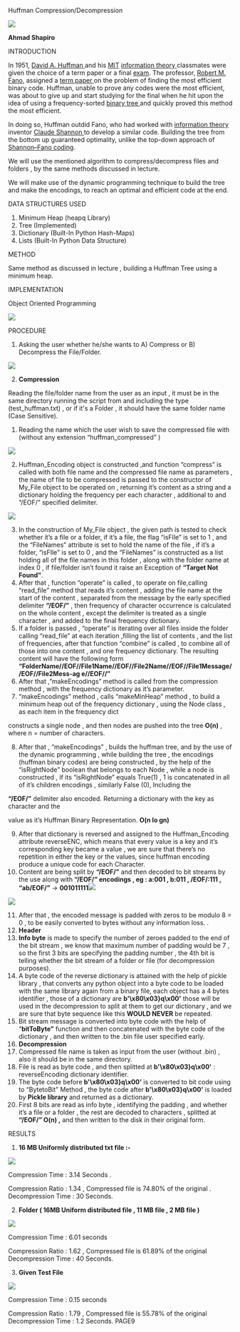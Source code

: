 ﻿Huffman Compression/Decompression

![](Huffman%20.001.png)

**Ahmad Shapiro**

INTRODUCTION

In 1951, [David A. Huffman ](https://en.wikipedia.org/wiki/David_A._Huffman)and his [MIT](https://en.wikipedia.org/wiki/MIT) [information theory ](https://en.wikipedia.org/wiki/Information_theory)classmates were given the choice of a term paper or a final [exam](https://en.wikipedia.org/wiki/Exam). The professor, [Robert M. Fano](https://en.wikipedia.org/wiki/Robert_M._Fano), assigned a [term paper ](https://en.wikipedia.org/wiki/Term_paper)on the problem of finding the most efficient binary code. Huffman, unable to prove any codes were the most efficient, was about to give up and start studying for the final when he hit upon the idea of using a frequency-sorted [binary tree ](https://en.wikipedia.org/wiki/Binary_tree)and quickly proved this method the most efficient.

In doing so, Huffman outdid Fano, who had worked with [information theory ](https://en.wikipedia.org/wiki/Information_theory)inventor [Claude Shannon ](https://en.wikipedia.org/wiki/Claude_Shannon)to develop a similar code. Building the tree from the bottom up guaranteed optimality, unlike the top-down approach of [Shannon–Fano coding](https://en.wikipedia.org/wiki/Shannon%E2%80%93Fano_coding). 

We will use the mentioned algorithm to compress/decompress files and folders , by the same methods discussed in lecture.

We will make use of the dynamic programming technique to build the tree and make the encodings, to reach an optimal and efficient code at the end.

DATA STRUCTURES USED

1. Minimum Heap  (heapq Library)
1. Tree (Implemented)
1. Dictionary (Built-In Python Hash-Maps)
1. Lists  (Built-In Python Data Structure)

METHOD

Same method as discussed in lecture , building a Huffman Tree using a minimum heap.

IMPLEMENTATION

Object Oriented Programming

![](Huffman%20.002.png)

PROCEDURE

1. Asking the user whether he/she wants to A) Compress or B) Decompress the File/Folder.

![](Huffman%20.003.png)

2. **Compression**

Reading the file/folder name from the user as an input , it must be in the same directory running the script from and including the type (test\_huffman.txt) , or if it's a Folder , it should have the same folder name (Case Sensitive).

1. Reading the name which the user wish to save the compressed file with (without any extension “huffman\_compressed” )

![](Huffman%20.004.png)

2. Huffman\_Encoding object is constructed ,and function “compress” is called with both file name and the compressed file name as parameters , the name of file  to be compressed is passed to the constructor of My\_File object to be operated on , returning it’s content as a string and a dictionary holding the frequency per each character , additional to and “/EOF/” specified delimiter.

![](Huffman%20.005.png)

3. In the construction of My\_File object , the given path is tested to check whether it’s a file or a folder, if it’s a file, the flag “isFIle” is set to 1 , and the “FileNames” attribute is set to hold the name of the file , if it’s a folder, “isFIle” is set to 0 , and the “FileNames” is constructed as a list holding all of the file names in this folder , along with the folder name at index 0 , if file/folder isn’t found it raise an Exception of **“Target Not Found”**.
4. After that , function “operate” is called , to operate on file,calling “read\_file” method that reads it’s content , adding the file name at the start of the content , separated from the message by the early specified delimiter **“/EOF/”** , then frequency of character occurrence is calculated on the whole content , except the delimiter is treated as a single character , and added to the final frequency dictionary.
5. If a folder is passed , “operate” is iterating over all files inside the folder calling “read\_file” at each iteration ,filling the list of contents , and the list of frequencies, after that function “combine” is called , to combine all of those into one content , and one frequency dictionary. The resulting content will have the following form **“FolderName//EOF//File1Name//EOF//File2Name//EOF//File1Message//EOF//File2Mess-ag e//EOF//”**
5. After that ,”makeEncodings” method is called from the compression method , with the frequency dictionary as it’s parameter.
5. “makeEncodings” method , calls “makeMinHeap” method , to build a minimum heap out of the frequency dictionary , using the Node class , as each item in the frequency dict

constructs a single node , and then nodes are pushed into the tree **O(n)** , where n = number of characters.

8. After that , “makeEncodings” , builds the huffman tree, and by the use of the dynamic programming , while building the tree , the encodings (huffman binary codes) are being constructed , by the help of the “isRightNode” boolean that belongs to each Node , while a node is constructed , if its “isRightNode”  equals True(1) , 1 is concatenated in all of it’s children encodings , similarly False (0), Including the

**“/EOF/”** delimiter also encoded. Returning a dictionary with the key as character and the

value as it’s Huffman Binary Representation.  **O(n lo gn)**

9. After that dictionary is reversed and assigned to the Huffman\_Encoding attribute reverseENC, which means that every value is a key  and it’s corresponding key became a value , we are sure that there’s no repetition in either the key or the values, since huffman encoding produce a unique code for each Character.
10. Content are being split by **“/EOF/”** and then decoded to bit streams by the use  along with **“/EOF/” encodings , eg : a:001 , b:011 , /EOF/:111 , “ab/EOF/”** → **001011111![](Huffman%20.006.png)**

![](Huffman%20.007.png)

11. After that , the encoded message is padded with zeros to be modulo 8 = 0 , to be easily converted to bytes without any information loss. .
11. **Header**
13. **Info byte** is made to specify the number of zeroes padded to the end of the bit stream , we know that maximum number of padding would be 7 , so the first 3 bits are specifying the padding number , the 4th bit is telling whether the bit stream of a folder or file (for decompression purposes).
14. A byte code of the reverse dictionary is attained with the help of pickle library , that converts any python object into a byte code to be loaded with the same library again from a binary file, each object has a 4 bytes identifier , those of a dictionary are **b'\x80\x03}q\x00'** those will be used in the decompression to split at them to get our dictionary , and we are sure that byte sequence like this **WOULD NEVER** be repeated.
14. Bit stream message is converted into byte code with the help of “**bitToByte”** function and then concatenated with the byte code of the dictionary , and then written to the .bin file user specified early.
3. **Decompression**
1. Compressed file name is taken as input from the user (without .bin) , also it should be in the same directory.
1. File is read as byte code , and then splitted at **b'\x80\x03}q\x00'**  : reverseEncoding dictionary identifier.
1. The byte code before **b'\x80\x03}q\x00'**  is converted to bit code using to “BytetoBit” Method , the byte code after **b'\x80\x03}q\x00'**  is loaded by **Pickle library**  and returned as a dictionary.
1. First 8 bits are read as info byte , identifying the padding , and whether it’s a file or a folder , the rest are decoded to characters , splitted at **“/EOF/” O(n) ,** and then written to the disk in their original form.

RESULTS

1. **16 MB Uniformly distributed txt file :-**

![](Huffman%20.008.png)

Compression Time : 3.14 Seconds .

Compression Ratio : 1.34 , Compressed file is 74.80% of the original . Decompression Time : 30 Seconds.

2. **Folder ( 16MB Uniform distributed file , 11 MB file , 2 MB file )**

![](Huffman%20.009.png)

Compression Time : 6.01 seconds

Compression Ratio : 1.62 , Compressed file is 61.89% of the original Decompression Time : 40 Seconds.

3. **Given Test File**

![](Huffman%20.010.png)

Compression Time : 0.15 seconds

Compression Ratio : 1.79 , Compressed file is 55.78% of the original Decompression Time : 1.2 Seconds.
PAGE9
